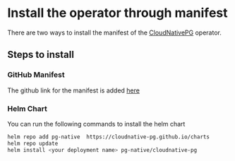 # Install the operator through manifest

There are two ways to install the manifest of the [CloudNativePG](cloudnative-pg.io/) operator.

## Steps to install

### GitHub Manifest

The github link for the manifest is added [here](raw.githubusercontent.com/cloudnative-pg/cloudnative-pg/release-1.16/releases/cnpg-1.16.0.yaml)

### Helm Chart

You can run the following commands to install the helm chart

```bash
helm repo add pg-native  https://cloudnative-pg.github.io/charts
helm repo update
helm install <your deployment name> pg-native/cloudnative-pg
```
